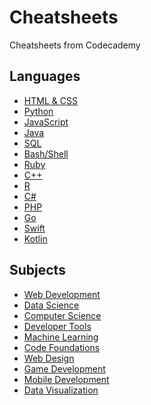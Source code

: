 # Cheatsheets
Cheatsheets from Codecademy
## Languages
* [HTML & CSS](HTML%20&%20CSS/TOPICS.md)
* [Python](Python/Python.md)
* [JavaScript](JavaScript/JavaScript.md)
* [Java](Java/Java.md)
* [SQL](SQL/TOPICS.md)
* [Bash/Shell](Bash/Shell/Bash/Shell.md)
* [Ruby](Ruby/Learn%20Ruby.md)
* [C++](C++/Learn%20C++.md)
* [R](R/TOPICS.md)
* [C#](C%23/TOPICS.md)
* [PHP](PHP/Learn%20PHP.md)
* [Go](Go/Learn%20Go.md)
* [Swift](Swift/Learn%20Swift.md)
* [Kotlin](Kotlin/Learn%20Kotlin.md)
## Subjects
* [Web Development]()
* [Data Science]()
* [Computer Science]()
* [Developer Tools]()
* [Machine Learning]()
* [Code Foundations]()
* [Web Design]()
* [Game Development]()
* [Mobile Development]()
* [Data Visualization]()
